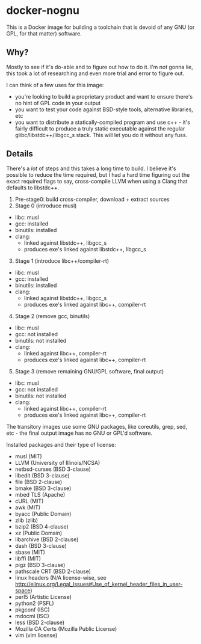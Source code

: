 # docker-nognu

This is a Docker image for building a toolchain that is devoid of
any GNU (or GPL, for that matter) software.

## Why?

Mostly to see if it's do-able and to figure out how to do it. I'm not
gonna lie, this took a lot of researching and even more trial and
error to figure out.

I can think of a few uses for this image:

* you're looking to build a proprietary product and want to ensure
  there's no hint of GPL code in your output
* you want to test your code against BSD-style tools, alternative
  libraries, etc
* you want to distribute a statically-compiled program and use c++ - 
  it's fairly difficult to produce a truly static executable against
  the regular glibc/libstdc++/libgcc_s stack. This will let you do it
  without any fuss.

## Details

There's a *lot* of steps and this takes a long time to build.
I believe it's possible to reduce the time required, but I had a hard
time figuring out the exact required flags to say, cross-compile
LLVM when using a Clang that defaults to libstdc++.

1. Pre-stage0: build cross-compiler, download + extract sources
2. Stage 0 (introduce musl)
  * libc: musl
  * gcc: installed
  * binutils: installed
  * clang:
    * linked against libstdc++, libgcc_s
    * produces exe's linked against libstdc++, libgcc_s
3. Stage 1 (introduce libc++/compiler-rt)
  * libc: musl
  * gcc: installed
  * binutils: installed
  * clang:
    * linked against libstdc++, libgcc_s
    * produces exe's linked against libc++, compiler-rt
4. Stage 2 (remove gcc, binutils)
  * libc: musl
  * gcc: not installed
  * binutils: not installed
  * clang:
    * linked against libc++, compiler-rt
    * produces exe's linked against libc++, compiler-rt
5. Stage 3 (remove remaining GNU/GPL software, final output)
  * libc: musl
  * gcc: not installed
  * binutils: not installed
  * clang:
    * linked against libc++, compiler-rt
    * produces exe's linked against libc++, compiler-rt

The transitory images use some GNU packages, like coreutils, grep, sed, etc - the final output
image has no GNU or GPL'd software.

Installed packages and their type of license:

* musl (MIT)
* LLVM (University of Illinois/NCSA)
* netbsd-curses (BSD 3-clause)
* libedit (BSD 3-clause)
* file (BSD 2-clause)
* bmake (BSD 3-clause)
* mbed TLS (Apache)
* cURL (MIT)
* awk (MIT)
* byacc (Public Domain)
* zlib (zlib)
* bzip2 (BSD 4-clause)
* xz (Public Domain)
* libarchive (BSD 2-clause)
* dash (BSD 3-clause)
* sbase (MIT)
* libffi (MIT)
* pigz (BSD 3-clause)
* pathscale CRT (BSD 2-clause)
* linux headers (N/A license-wise, see http://elinux.org/Legal_Issues#Use_of_kernel_header_files_in_user-space)
* perl5 (Artistic License)
* python2 (PSFL)
* pkgconf (ISC)
* mdocml (ISC)
* less (BSD 2-clause)
* Mozilla CA Certs (Mozilla Public License)
* vim (vim license)

